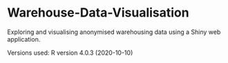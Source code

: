 # Warehouse-Data-Visualisation

Exploring and visualising anonymised warehousing data using a Shiny web application.

Versions used:
R version 4.0.3 (2020-10-10)
